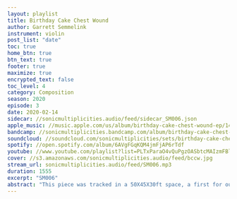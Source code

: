 ```yaml
---
layout: playlist
title: Birthday Cake Chest Wound
author: Garrett Semmelink
instrument: violin
post_list: "date"
toc: true
home_btn: true
btn_text: true
footer: true
maximize: true
encrypted_text: false
toc_level: 4
category: Composition
season: 2020
episode: 3
date: 2020-02-14
sidecar: //sonicmultiplicities.audio/feed/sidecar_SM006.json
apple_music: //music.apple.com/us/album/birthday-cake-chest-wound-ep/1494530090
bandcamp: //sonicmultiplicities.bandcamp.com/album/birthday-cake-chest-wound
soundcloud: //soundcloud.com/sonicmultiplicities/sets/birthday-cake-chest-wound
spotify: //open.spotify.com/album/6AVgFGqKQM4jmFjAP6rTdf
youtube: //www.youtube.com/playlist?list=PLTxParaO4vQuPgzOASbtcMAIzmFBl2JLX
cover: //s3.amazonaws.com/sonicmultiplicities.audio/feed/bccw.jpg
stream_url: sonicmultiplicities.audio/feed/SM006.mp3
duration: 1555
excerpt: "SM006"
abstract: "This piece was tracked in a 50X45X30ft space, a first for our burgeoning revolutionary ensemble."
---
```

